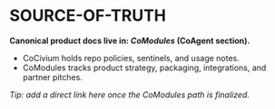 # SOURCE-OF-TRUTH
**Canonical product docs live in: _CoModules_ (CoAgent section).**
- CoCivium holds repo policies, sentinels, and usage notes.
- CoModules tracks product strategy, packaging, integrations, and partner pitches.

_Tip: add a direct link here once the CoModules path is finalized._


